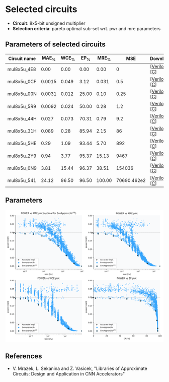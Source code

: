 
Selected circuits
===================
 - **Circuit**: 8x5-bit unsigned multiplier
 - **Selection criteria**: pareto optimal sub-set wrt. pwr and mre parameters

Parameters of selected circuits
----------------------------

| Circuit name | MAE<sub>%</sub> | WCE<sub>%</sub> | EP<sub>%</sub> | MRE<sub>%</sub> | MSE | Download |
| --- |  --- | --- | --- | --- | --- | --- | 
| mul8x5u_4E8 | 0.00 | 0.00 | 0.00 | 0.00 | 0 |  [[Verilog](mul8x5u_4E8.v)]  [[C](mul8x5u_4E8.c)] |
| mul8x5u_0CF | 0.0015 | 0.049 | 3.12 | 0.031 | 0.5 |  [[Verilog](mul8x5u_0CF.v)]  [[C](mul8x5u_0CF.c)] |
| mul8x5u_00N | 0.0031 | 0.012 | 25.00 | 0.10 | 0.25 |  [[Verilog](mul8x5u_00N.v)]  [[C](mul8x5u_00N.c)] |
| mul8x5u_5R9 | 0.0092 | 0.024 | 50.00 | 0.28 | 1.2 |  [[Verilog](mul8x5u_5R9.v)]  [[C](mul8x5u_5R9.c)] |
| mul8x5u_44H | 0.027 | 0.073 | 70.31 | 0.79 | 9.2 |  [[Verilog](mul8x5u_44H.v)]  [[C](mul8x5u_44H.c)] |
| mul8x5u_31H | 0.089 | 0.28 | 85.94 | 2.15 | 86 |  [[Verilog](mul8x5u_31H.v)]  [[C](mul8x5u_31H.c)] |
| mul8x5u_5HE | 0.29 | 1.09 | 93.44 | 5.70 | 892 |  [[Verilog](mul8x5u_5HE.v)]  [[C](mul8x5u_5HE.c)] |
| mul8x5u_2Y9 | 0.94 | 3.77 | 95.37 | 15.13 | 9467 |  [[Verilog](mul8x5u_2Y9.v)]  [[C](mul8x5u_2Y9.c)] |
| mul8x5u_0N9 | 3.81 | 15.44 | 96.37 | 38.51 | 154036 |  [[Verilog](mul8x5u_0N9.v)]  [[C](mul8x5u_0N9.c)] |
| mul8x5u_541 | 24.12 | 96.50 | 96.50 | 100.00 | 70690.462e2 |  [[Verilog](mul8x5u_541.v)]  [[C](mul8x5u_541.c)] |
    
Parameters
--------------
![Parameters figure](fig.png)

References
--------------
   - V. Mrazek, L. Sekanina and Z. Vasicek, "Libraries of Approximate Circuits: Design and Application in CNN Accelerators"

             